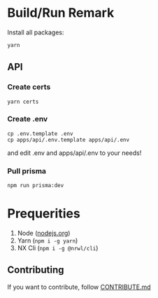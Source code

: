 # Build/Run Remark

Install all packages:

```bash
yarn
```

## API

### Create certs

```
yarn certs
```

### Create .env

```
cp .env.template .env
cp apps/api/.env.template apps/api/.env
```

and edit .env and apps/api/.env to your needs!

### Pull prisma

```bash
npm run prisma:dev
```

# Prequerities

1. Node ([nodejs.org](https://nodejs.org/en/))
2. Yarn (`npm i -g yarn`)
3. NX Cli (`npm i -g @nrwl/cli`)

## Contributing

If you want to contribute, follow [CONTRIBUTE.md](CONTRIBUTE.md)
